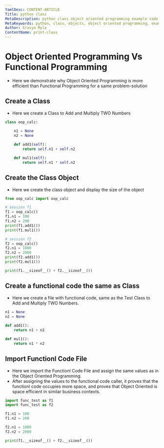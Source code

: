 ```yaml
---
YamlDesc: CONTENT-ARTICLE
Title: python class
MetaDescription: python class object oriented programming example code, tutorials
MetaKeywords: python, class, objects, object oriented programming, example code, tutorials
Author: Sravya Myla
ContentName: print-class
---
```


# Object Oriented Programming Vs Functional Programming
* Here we demonstrate why Object Oriented Programming is more efficient than 
  Functional Programming for a same problem-solution

## Create a Class
* Here we create a Class to Add and Multiply TWO Numbers
```python
class oop_calc:

    n1 = None
    n2 = None
            
    def add1(self):
        return self.n1 + self.n2

    def mul1(self):
        return self.n1 * self.n2
```
## Create the Class Object
* Here we create the class object and display the size of the object
```python
from oop_calc import oop_calc

# session f1
f1 = oop_calc()
f1.n1 = 100
f1.n2 = 200
print(f1.add1())
print(f1.mul1())

# session f2
f2 = oop_calc()
f2.n1 = 1000
f2.n2 = 2000
print(f2.add1())
print(f2.mul1())

print(f1.__sizeof__() + f2.__sizeof__())

```
## Create a functional code the same as Class
* Here we create a file with functional code, same as the Test Class to Add 
  and Multiply TWO Numbers.
```python
n1 = None
n2 = None
        
def add1():
    return n1 + n2

def mul1():
    return n1 * n2
```

## Import Functionl Code File
* Here we import the Functionl Code File and assign the same values as in 
  the Object Oriented Programming.
* After assigning the values to the functional code caller, it proves that 
  the functionl code occupies more space, and proves that Object Oriented is 
  space efficient in similar business contexts.
```python
import func_test as f1
import func_test as f2

f1.n1 = 100
f1.n2 = 200

f2.n1 = 1000
f2.n2 = 2000

print(f1.__sizeof__() + f2.__sizeof__())
```
